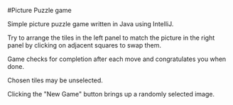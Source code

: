 #Picture Puzzle game

Simple picture puzzle game written in Java using IntelliJ.

Try to arrange the tiles in the left panel to match the picture in the right panel by clicking on adjacent squares to swap them.

Game checks for completion after each move and congratulates you when done.

Chosen tiles may be unselected.

Clicking the "New Game" button brings up a randomly selected image.
